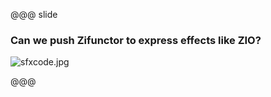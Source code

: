 @@@ slide

### Can we push Zifunctor to express effects like ZIO?

![sfxcode.jpg](images/bio-hierarchy.svg)

@@@